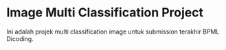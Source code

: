 # Image Multi Classification Project

Ini adalah projek multi classification image untuk submission terakhir BPML Dicoding.

